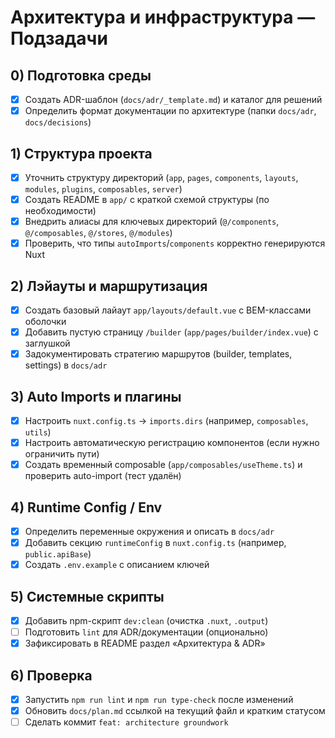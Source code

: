 ﻿# Архитектура и инфраструктура — Подзадачи

## 0) Подготовка среды

- [x] Создать ADR-шаблон (`docs/adr/_template.md`) и каталог для решений
- [x] Определить формат документации по архитектуре (папки `docs/adr`, `docs/decisions`)

## 1) Структура проекта

- [x] Уточнить структуру директорий (`app`, `pages`, `components`, `layouts`, `modules`, `plugins`, `composables`, `server`)
- [x] Создать README в `app/` с краткой схемой структуры (по необходимости)
- [x] Внедрить алиасы для ключевых директорий (`@/components`, `@/composables`, `@/stores`, `@/modules`)
- [x] Проверить, что типы `autoImports`/`components` корректно генерируются Nuxt

## 2) Лэйауты и маршрутизация

- [x] Создать базовый лайаут `app/layouts/default.vue` с BEM-классами оболочки
- [x] Добавить пустую страницу `/builder` (`app/pages/builder/index.vue`) с заглушкой
- [x] Задокументировать стратегию маршрутов (builder, templates, settings) в `docs/adr`

## 3) Auto Imports и плагины

- [x] Настроить `nuxt.config.ts` → `imports.dirs` (например, `composables`, `utils`)
- [x] Настроить автоматическую регистрацию компонентов (если нужно ограничить пути)
- [x] Создать временный composable (`app/composables/useTheme.ts`) и проверить auto-import (тест удалён)

## 4) Runtime Config / Env

- [x] Определить переменные окружения и описать в `docs/adr`
- [x] Добавить секцию `runtimeConfig` в `nuxt.config.ts` (например, `public.apiBase`)
- [x] Создать `.env.example` с описанием ключей

## 5) Системные скрипты

- [x] Добавить npm-скрипт `dev:clean` (очистка `.nuxt`, `.output`)
- [ ] Подготовить `lint` для ADR/документации (опционально)
- [x] Зафиксировать в README раздел «Архитектура & ADR»

## 6) Проверка

- [x] Запустить `npm run lint` и `npm run type-check` после изменений
- [x] Обновить `docs/plan.md` ссылкой на текущий файл и кратким статусом
- [ ] Сделать коммит `feat: architecture groundwork`
